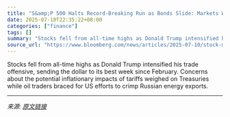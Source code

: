 ```yaml
---
title: "S&amp;P 500 Halts Record-Breaking Run as Bonds Slide: Markets Wrap"
date: 2025-07-10T22:35:22+08:00
categories: ["finance"]
tags: []
summary: "Stocks fell from all-time highs as Donald Trump intensified his trade offensive, sending the dollar to its best week since February. Concerns about the potential inflationary impacts of tariffs weighe"
source_url: "https://www.bloomberg.com/news/articles/2025-07-10/stock-market-today-dow-s-p-live-updates"
---
```


Stocks fell from all-time highs as Donald Trump intensified his trade offensive, sending the dollar to its best week since February. Concerns about the potential inflationary impacts of tariffs weighed on Treasuries while oil traders braced for US efforts to crimp Russian energy exports.

---

*来源: [原文链接](https://www.bloomberg.com/news/articles/2025-07-10/stock-market-today-dow-s-p-live-updates)*
